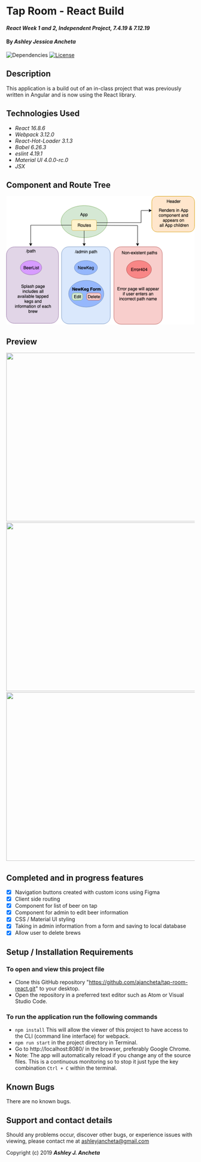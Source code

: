 # Tap Room - React Build

#### _React Week 1 and 2, Independent Project, 7.4.19 & 7.12.19_

#### By _**Ashley Jessica Ancheta**_

![Dependencies](https://img.shields.io/badge/dependencies-up%20to%20date-brightgreen.svg)
[![License](https://img.shields.io/badge/license-MIT-blue.svg)](https://opensource.org/licenses/MIT)

## Description

This application is a build out of an in-class project that was previously written in Angular and is now using the React library.

## Technologies Used

  * _React 16.8.6_
  * _Webpack 3.12.0_
  * _React-Hot-Loader 3.1.3_
  * _Babel 6.26.3_
  * _eslint 4.19.1_
  * _Material UI 4.0.0-rc.0_
  * _JSX_

## Component and Route Tree
<p>
<img src="src/assets/img/diagram.png">
</p>

## Preview
<img src="src/assets/img/preview1.png" width="800" height="450">
<img src="src/assets/img/preview2.png" width="800" height="450">
<img src="src/assets/img/preview3.png" width="800" height="450">

## Completed and in progress features

- [x] Navigation buttons created with custom icons using Figma
- [x] Client side routing
- [x] Component for list of beer on tap
- [x] Component for admin to edit beer information
- [x] CSS / Material UI styling
- [x] Taking in admin information from a form and saving to local database 
- [x] Allow user to delete brews

## Setup / Installation Requirements
### To open and view this project file
  * Clone this GitHub repository "https://github.com/ajancheta/tap-room-react.git" to your desktop. 
  * Open the repository in a preferred text editor such as Atom or Visual Studio Code.

  ### To run the application run the following commands
  * `npm install` This will allow the viewer of this project to have access to the CLI (command line interface) for webpack.
  * `npm run start` in the project directory in Terminal. 
  * Go to http://localhost:8080/ in the browser, preferably Google Chrome.
  * Note: The app will automatically reload if you change any of the source files. This is a continuous monitoring so to stop it just type the key combination `Ctrl + C` within the terminal.


## Known Bugs
There are no known bugs.

## Support and contact details
Should any problems occur, discover other bugs, or experience issues with viewing, please contact me at ashleyjancheta@gmail.com

Copyright (c) 2019 **_Ashley J. Ancheta_**